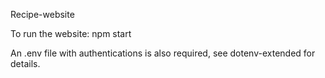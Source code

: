Recipe-website

To run the website:
npm start

An .env file with authentications is also required, see dotenv-extended for details.

